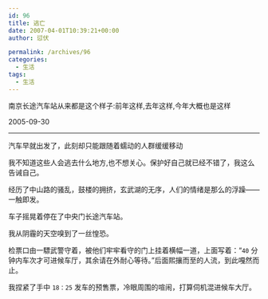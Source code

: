 ```yaml
---
id: 96
title: 逃亡
date: 2007-04-01T10:39:21+00:00
author: 愆伏

permalink: /archives/96
categories:
  - 生活
tags:
  - 生活
---
```

南京长途汽车站从来都是这个样子:前年这样,去年这样,今年大概也是这样 

2005-09-30

***

汽车早就出发了，此刻却只能跟随着蠕动的人群缓缓移动
  
我不知道这些人会逃去什么地方,也不想关心。保护好自己就已经不错了，我这么告诫自己。
  
经历了中山路的骚乱，鼓楼的拥挤，玄武湖的无序，人们的情绪是那么的浮躁——一触即发。
  
车子摇晃着停在了中央门长途汽车站。
  
我从阴霾的天空嗅到了一丝惶恐。

检票口由一驃武警守着，被他们牢牢看守的门上挂着横幅一道，上面写着：“`40` 分钟内车次才可进候车厅，其余请在外耐心等待。”后面熙攘而至的人流，到此嘎然而止。

我捏紧了手中 `18：25` 发车的预售票，冷眼周围的喧闹，打算伺机混进候车大厅。